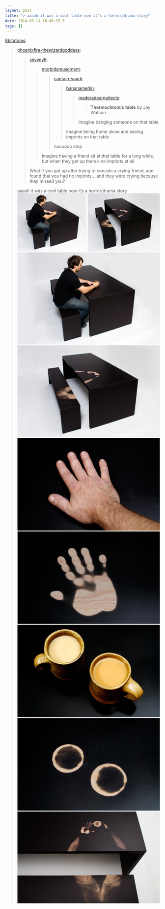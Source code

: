 ```yaml
---
layout: post
title: "> aaaah it was a cool table now it’s a horror/drama story"
date: 2014-03-11 16:48:15 Z
tags: []
---
```

[8bitatoms](http://8bitatoms.tumblr.com/post/78940164477/phoenixfire-thewizardgoddess-sevvey6):

> [phoenixfire-thewizardgoddess](http://phoenixfire-thewizardgoddess.tumblr.com/post/78938430598/sevvey6-morbidamusement-captain-snark):
> 
> > [sevvey6](http://sevvey6.tumblr.com/post/78557975764/morbidamusement-captain-snark):
> > 
> > > [morbidamusement](http://morbidamusement.tumblr.com/post/78491828720/captain-snark-bananamerlin):
> > > 
> > > > [captain-snark](http://captain-snark.tumblr.com/post/78479401380/bananamerlin-maderadearquitecto):
> > > > 
> > > > > [bananamerlin](http://bananamerlin.tumblr.com/post/78331901012/maderadearquitecto-thermochromic-table-by-jay):
> > > > > 
> > > > > > [maderadearquitecto](http://maderadearquitecto.tumblr.com/post/78201427829/thermochromic-table):
> > > > > > 
> > > > > > > **Thermochromic table** by Jay Watson
> > > > > > 
> > > > > > imagine banging someone on that table
> > > > > 
> > > > > imagine being home alone and seeing imprints on that table
> > > > 
> > > > noooooo stop
> > > 
> > > Imagine having a friend sit at that table for a long while, but when they get up there’s no imprints at all.
> > 
> > What if you got up after trying to console a crying friend, and found that you had no imprints… and they were crying because they missed you?
> 
> aaaah it was a cool table now it’s a horror/drama story
![](/media/2014/03/79272105210_0.jpg)
![](/media/2014/03/79272105210_1.jpg)
![](/media/2014/03/79272105210_2.jpg)
![](/media/2014/03/79272105210_3.jpg)
![](/media/2014/03/79272105210_4.jpg)
![](/media/2014/03/79272105210_5.jpg)
![](/media/2014/03/79272105210_6.jpg)
![](/media/2014/03/79272105210_7.jpg)
